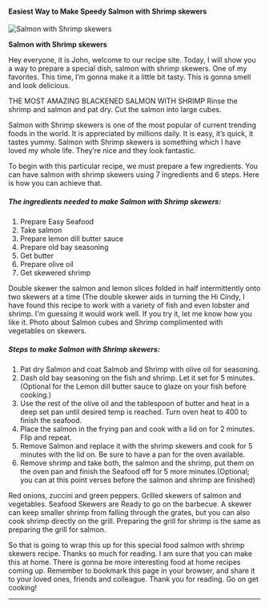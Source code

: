             

#### Easiest Way to Make Speedy Salmon with Shrimp skewers

![Salmon with Shrimp skewers](https://img-global.cpcdn.com/recipes/6753084113944576/751x532cq70/salmon-with-shrimp-skewers-recipe-main-photo.jpg)

**Salmon with Shrimp skewers**

Hey everyone, it is John, welcome to our recipe site. Today, I will show you a way to prepare a special dish, salmon with shrimp skewers. One of my favorites. This time, I’m gonna make it a little bit tasty. This is gonna smell and look delicious.

THE MOST AMAZING BLACKENED SALMON WITH SHRIMP Rinse the shrimp and salmon and pat dry. Cut the salmon into large cubes.

Salmon with Shrimp skewers is one of the most popular of current trending foods in the world. It is appreciated by millions daily. It is easy, it’s quick, it tastes yummy. Salmon with Shrimp skewers is something which I have loved my whole life. They’re nice and they look fantastic.

To begin with this particular recipe, we must prepare a few ingredients. You can have salmon with shrimp skewers using 7 ingredients and 6 steps. Here is how you can achieve that.

##### The ingredients needed to make Salmon with Shrimp skewers:

1.  Prepare Easy Seafood
2.  Take salmon
3.  Prepare lemon dill butter sauce
4.  Prepare old bay seasoning
5.  Get butter
6.  Prepare olive oil
7.  Get skewered shrimp

Double skewer the salmon and lemon slices folded in half intermittently onto two skewers at a time (The double skewer aids in turning the Hi Cindy, I have found this recipe to work with a variety of fish and even lobster and shrimp. I'm guessing it would work well. If you try it, let me know how you like it. Photo about Salmon cubes and Shrimp complimented with vegetables on skewers.

##### Steps to make Salmon with Shrimp skewers:

1.  Pat dry Salmon and coat Salmob and Shrimp with olive oil for seasoning.
2.  Dash old bay seasoning on the fish and shrimp. Let it set for 5 minutes. (Optional for the Lemon dill butter sauce to glaze on your fish before cooking.)
3.  Use the rest of the olive oil and the tablespoon of butter and heat in a deep set pan until desired temp is reached. Turn oven heat to 400 to finish the seafood.
4.  Place the salmon in the frying pan and cook with a lid on for 2 minutes. Flip and repeat.
5.  Remove Salmon and replace it with the shrimp skewers and cook for 5 minutes with the lid on. Be sure to have a pan for the oven available.
6.  Remove shrimp and take both, the salmon and the shrimp, put them on the oven pan and finish the Seafood off for 5 more minutes.(Optional; you can at this point verses before the salmon and shrimp are finished)

Red onions, zuccini and green peppers. Grilled skewers of salmon and vegetables. Seafood Skewers are Ready to go on the barbecue. A skewer can keep smaller shrimp from falling through the grates, but you can also cook shrimp directly on the grill. Preparing the grill for shrimp is the same as preparing the grill for salmon.

So that is going to wrap this up for this special food salmon with shrimp skewers recipe. Thanks so much for reading. I am sure that you can make this at home. There is gonna be more interesting food at home recipes coming up. Remember to bookmark this page in your browser, and share it to your loved ones, friends and colleague. Thank you for reading. Go on get cooking!

* * *